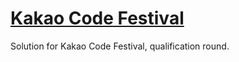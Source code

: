[Kakao Code Festival](https://programmers.co.kr/learn/challenges/competitions?tag=%EC%B9%B4%EC%B9%B4%EC%98%A4%EC%BD%94%EB%93%9C+%EC%98%88%EC%84%A0)
===================
Solution for Kakao Code Festival, qualification round.
